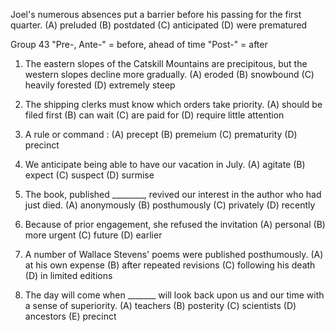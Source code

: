 Joel's numerous absences put a barrier before his passing for the first quarter.
(A) preluded    (B) postdated   (C) anticipated   (D) were prematured

Group 43 "Pre-, Ante-" = before, ahead of time
"Post-" = after




1. The eastern slopes of the Catskill Mountains are precipitous, but the western slopes decline more gradually.
(A) eroded     (B) snowbound     (C) heavily forested    (D) extremely steep


2. The shipping clerks must know which orders take priority.
(A) should be filed first    (B) can wait
(C) are paid for             (D) require little attention


3. A rule or command : 
(A) precept    (B) premeium    (C) prematurity   (D) precinct


4. We anticipate being able to have our vacation in July.
(A) agitate   (B) expect    (C) suspect   (D) surmise

5. The book, published ________, revived our interest in the author who had just died.
(A) anonymously    (B) posthumously
(C) privately      (D) recently

6. Because of prior engagement, she refused the invitation
(A) personal   (B) more urgent   (C) future    (D) earlier

7. A number of Wallace Stevens' poems were published posthumously.
(A) at his own expense   (B) after repeated revisions
(C) following his death  (D) in limited editions

8. The day will come when _______ will look back upon us and our time with a sense of superiority.
(A) teachers   (B) posterity   (C) scientists    (D) ancestors   (E) precinct
